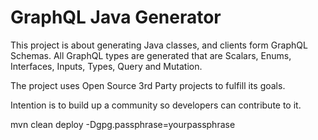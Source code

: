 # GraphQL Java Generator

This project is about generating Java classes, and clients form GraphQL Schemas. 
All GraphQL types are generated that are Scalars, Enums, Interfaces, Inputs, Types, 
Query and Mutation. 

The project uses Open Source 3rd Party projects to fulfill its goals. 

Intention is to build up a community so developers can contribute to it.

mvn clean deploy -Dgpg.passphrase=yourpassphrase
